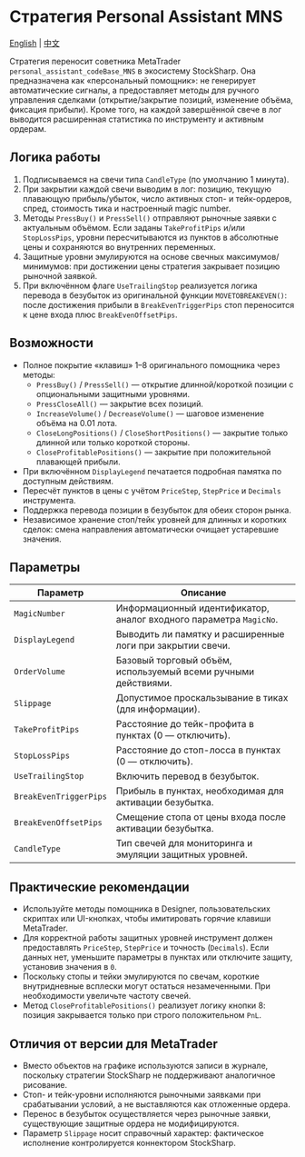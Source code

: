 # Стратегия Personal Assistant MNS
[English](README.md) | [中文](README_cn.md)

Стратегия переносит советника MetaTrader `personal_assistant_codeBase_MNS` в экосистему StockSharp. Она предназначена как «персональный помощник»: не генерирует автоматические сигналы, а предоставляет методы для ручного управления сделками (открытие/закрытие позиций, изменение объёма, фиксация прибыли). Кроме того, на каждой завершённой свече в лог выводится расширенная статистика по инструменту и активным ордерам.

## Логика работы

1. Подписываемся на свечи типа `CandleType` (по умолчанию 1 минута).
2. При закрытии каждой свечи выводим в лог: позицию, текущую плавающую прибыль/убыток, число активных стоп- и тейк-ордеров, спред, стоимость тика и настроенный magic number.
3. Методы `PressBuy()` и `PressSell()` отправляют рыночные заявки с актуальным объёмом. Если заданы `TakeProfitPips` и/или `StopLossPips`, уровни пересчитываются из пунктов в абсолютные цены и сохраняются во внутренних переменных.
4. Защитные уровни эмулируются на основе свечных максимумов/минимумов: при достижении цены стратегия закрывает позицию рыночной заявкой.
5. При включённом флаге `UseTrailingStop` реализуется логика перевода в безубыток из оригинальной функции `MOVETOBREAKEVEN()`: после достижения прибыли в `BreakEvenTriggerPips` стоп переносится к цене входа плюс `BreakEvenOffsetPips`.

## Возможности

- Полное покрытие «клавиш» 1–8 оригинального помощника через методы:
  - `PressBuy()` / `PressSell()` — открытие длинной/короткой позиции с опциональными защитными уровнями.
  - `PressCloseAll()` — закрытие всех позиций.
  - `IncreaseVolume()` / `DecreaseVolume()` — шаговое изменение объёма на 0.01 лота.
  - `CloseLongPositions()` / `CloseShortPositions()` — закрытие только длинной или только короткой стороны.
  - `CloseProfitablePositions()` — закрытие при положительной плавающей прибыли.
- При включённом `DisplayLegend` печатается подробная памятка по доступным действиям.
- Пересчёт пунктов в цены с учётом `PriceStep`, `StepPrice` и `Decimals` инструмента.
- Поддержка перевода позиции в безубыток для обеих сторон рынка.
- Независимое хранение стоп/тейк уровней для длинных и коротких сделок: смена направления автоматически очищает устаревшие значения.

## Параметры

| Параметр | Описание |
|----------|----------|
| `MagicNumber` | Информационный идентификатор, аналог входного параметра `MagicNo`. |
| `DisplayLegend` | Выводить ли памятку и расширенные логи при закрытии свечи. |
| `OrderVolume` | Базовый торговый объём, используемый всеми ручными действиями. |
| `Slippage` | Допустимое проскальзывание в тиках (для информации). |
| `TakeProfitPips` | Расстояние до тейк-профита в пунктах (0 — отключить). |
| `StopLossPips` | Расстояние до стоп-лосса в пунктах (0 — отключить). |
| `UseTrailingStop` | Включить перевод в безубыток. |
| `BreakEvenTriggerPips` | Прибыль в пунктах, необходимая для активации безубытка. |
| `BreakEvenOffsetPips` | Смещение стопа от цены входа после активации безубытка. |
| `CandleType` | Тип свечей для мониторинга и эмуляции защитных уровней. |

## Практические рекомендации

- Используйте методы помощника в Designer, пользовательских скриптах или UI-кнопках, чтобы имитировать горячие клавиши MetaTrader.
- Для корректной работы защитных уровней инструмент должен предоставлять `PriceStep`, `StepPrice` и точность (`Decimals`). Если данных нет, уменьшите параметры в пунктах или отключите защиту, установив значения в `0`.
- Поскольку стопы и тейки эмулируются по свечам, короткие внутридневные всплески могут остаться незамеченными. При необходимости увеличьте частоту свечей.
- Метод `CloseProfitablePositions()` реализует логику кнопки 8: позиция закрывается только при строго положительном `PnL`.

## Отличия от версии для MetaTrader

- Вместо объектов на графике используются записи в журнале, поскольку стратегии StockSharp не поддерживают аналогичное рисование.
- Стоп- и тейк-уровни исполняются рыночными заявками при срабатывании условий, а не выставляются как отложенные ордера.
- Перенос в безубыток осуществляется через рыночные заявки, существующие защитные ордера не модифицируются.
- Параметр `Slippage` носит справочный характер: фактическое исполнение контролируется коннектором StockSharp.
